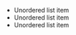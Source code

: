 
<ul class="usa-list list-pattern">
    <li>Unordered list item</li>
    <li>Unordered list item</li>
    <li>Unordered list item</li>
</ul>